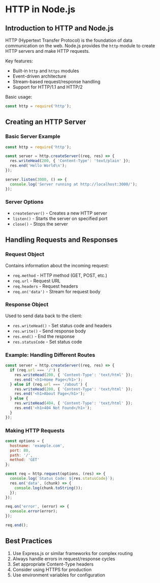 # HTTP in Node.js

## Introduction to HTTP and Node.js

HTTP (Hypertext Transfer Protocol) is the foundation of data communication on the web. Node.js provides the `http` module to create HTTP servers and make HTTP requests.

Key features:
- Built-in `http` and `https` modules
- Event-driven architecture
- Stream-based request/response handling
- Support for HTTP/1.1 and HTTP/2

Basic usage:
```javascript
const http = require('http');
```

## Creating an HTTP Server

### Basic Server Example
```javascript
const http = require('http');

const server = http.createServer((req, res) => {
  res.writeHead(200, { 'Content-Type': 'text/plain' });
  res.end('Hello World\n');
});

server.listen(3000, () => {
  console.log('Server running at http://localhost:3000/');
});
```

### Server Options
- `createServer()` - Creates a new HTTP server
- `listen()` - Starts the server on specified port
- `close()` - Stops the server

## Handling Requests and Responses

### Request Object
Contains information about the incoming request:
- `req.method` - HTTP method (GET, POST, etc.)
- `req.url` - Request URL
- `req.headers` - Request headers
- `req.on('data')` - Stream for request body

### Response Object
Used to send data back to the client:
- `res.writeHead()` - Set status code and headers
- `res.write()` - Send response body
- `res.end()` - End the response
- `res.statusCode` - Set status code

### Example: Handling Different Routes
```javascript
const server = http.createServer((req, res) => {
  if (req.url === '/') {
    res.writeHead(200, { 'Content-Type': 'text/html' });
    res.end('<h1>Home Page</h1>');
  } else if (req.url === '/about') {
    res.writeHead(200, { 'Content-Type': 'text/html' });
    res.end('<h1>About Page</h1>');
  } else {
    res.writeHead(404, { 'Content-Type': 'text/html' });
    res.end('<h1>404 Not Found</h1>');
  }
});
```

### Making HTTP Requests
```javascript
const options = {
  hostname: 'example.com',
  port: 80,
  path: '/',
  method: 'GET'
};

const req = http.request(options, (res) => {
  console.log(`Status Code: ${res.statusCode}`);
  res.on('data', (chunk) => {
    console.log(chunk.toString());
  });
});

req.on('error', (error) => {
  console.error(error);
});

req.end();
```

## Best Practices
1. Use Express.js or similar frameworks for complex routing
2. Always handle errors in request/response cycles
3. Set appropriate Content-Type headers
4. Consider using HTTPS for production
5. Use environment variables for configuration

